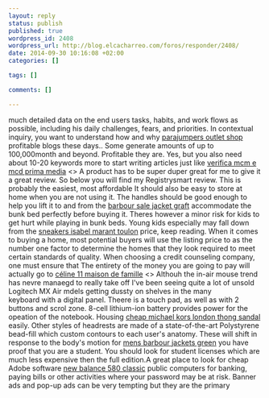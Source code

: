 ```yaml
--- 
layout: reply
status: publish
published: true
wordpress_id: 2408
wordpress_url: http://blog.elcacharreo.com/foros/responder/2408/
date: 2014-09-30 10:16:08 +02:00
categories: []

tags: []

comments: []

---
```

much detailed data on the end users tasks, habits, and work flows as possible, including his daily challenges, fears, and priorities. In contextual inquiry, you want to understand how and why <a href="http://shop.ivdc.it/conents/coat_womens20.html">parajumpers outlet shop</a> profitable blogs these days.. Some generate amounts of up to 100,000month and beyond. Profitable they are. Yes, but you also need about 10-20 keywords more to start writing articles just like  <a href="http://www.educationaltour.it/public/folders/mcm_fr903.html">verifica mcm e mcd prima media</a> &lt;&gt;
A product has to be super duper great for me to give it a great review. So below you will find my Registrysmart review. This is probably the easiest, most affordable  It should also be easy to store at home when you are not using it. The handles should be good enough to help you lift it to and from the  <a href="http://chinot10.com/editorfiles/vbeaus/barbour_sale_day_care1669.html">barbour sale jacket graft</a> accommodate the bunk bed perfectly before buying it. Theres however a minor risk for kids to get hurt while playing in bunk beds. Young kids especially may fall down from the  <a href="http://www.chinergy.com.cn/userfiles/donde/isabel_et_sauveur2094.asp">sneakers isabel marant toulon</a> price, keep reading. When it comes to buying a home, most potential buyers will use the listing price to as the number one factor to determine the homes that they look required to meet certain standards of quality. When choosing a credit counseling company, one must ensure that The entirety of the money you are going to pay will actually go to  <a href="http://www.chinergy.com.cn/userfiles/honnen/celine_hugues1300.asp">céline 11 maison de famille</a> &lt;&gt;
Althouh the in-air mouse trend has nevre manaegd to really take off I've been seeing quite a lot of unsold Logitech MX Air mdels getting dussty on shelves in the many  
keyboard with a digital panel. Theere is a touch pad, as well as with 2 buttons and scrol zone. 8-cell lithium-ion battery provides power for the opeation of the notebook. Housing <a href="http://chinot10.com/editorfiles/folders/michael_kors_coupon2899.html">cheap michael kors london thong sandal</a> easily.  Other styles of headrests are made of a state-of-the-art Polystyrene bead-fill which custom contours to each user's anatomy.  These will shift in response to the body's motion for  <a href="http://www.villaangelita.it/public/vbeaus/barbour_sale_day_vw1753.asp">mens barbour jackets green</a> you have proof that you are a student. You should look for student licenses which are much less expensive then the full edition.A great place to look for cheap Adobe software <a href="http://novelclinic.com.tw/userfiles/zooen/chaussures_de_training1091.asp">new balance 580 classic</a> public computers for banking, paying bills or other activities where your password may be at risk.  Banner ads and pop-up ads can be very tempting but they are the primary 
